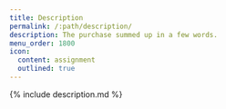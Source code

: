```yaml
---
title: Description
permalink: /:path/description/
description: The purchase summed up in a few words.
menu_order: 1800
icon:
  content: assignment
  outlined: true
---
```


{% include description.md %}
